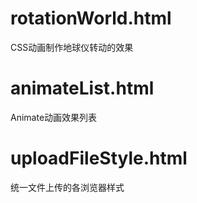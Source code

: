 # rotationWorld.html
CSS动画制作地球仪转动的效果

# animateList.html
Animate动画效果列表

# uploadFileStyle.html
统一文件上传的各浏览器样式